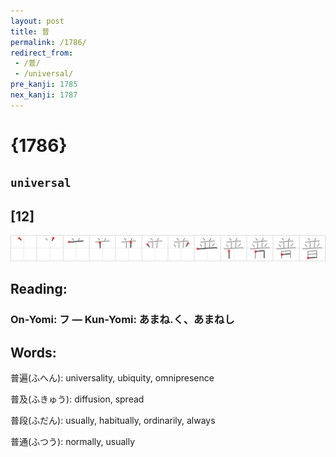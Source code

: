 ```yaml
---
layout: post
title: 普
permalink: /1786/
redirect_from:
 - /普/
 - /universal/
pre_kanji: 1785
nex_kanji: 1787
---
```


# {1786}

## `universal`

## [12]

<div class="stroke"><img src="../images/E699AE.png" /></div>

## Reading:

### On-Yomi: フ &mdash; Kun-Yomi: あまね.く、あまねし

## Words:

普遍(ふへん): universality, ubiquity, omnipresence

普及(ふきゅう): diffusion, spread

普段(ふだん): usually, habitually, ordinarily, always

普通(ふつう): normally, usually
